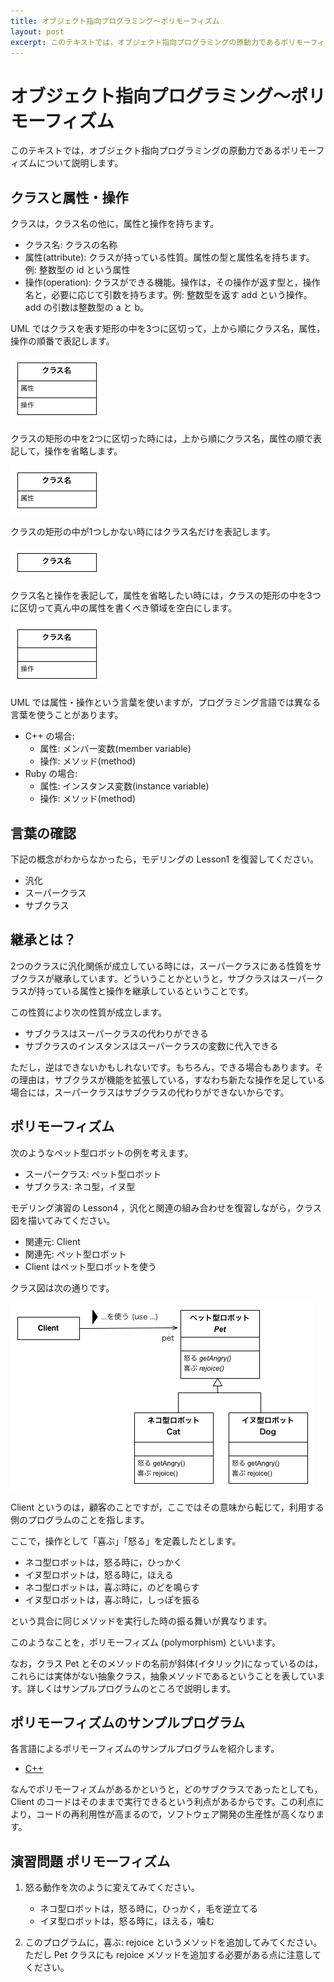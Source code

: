 ```yaml
---
title: オブジェクト指向プログラミング〜ポリモーフィズム
layout: post
excerpt: このテキストでは，オブジェクト指向プログラミングの原動力であるポリモーフィズムについて説明します。
---
```

# オブジェクト指向プログラミング〜ポリモーフィズム

このテキストでは，オブジェクト指向プログラミングの原動力であるポリモーフィズムについて説明します。

## クラスと属性・操作

クラスは，クラス名の他に，属性と操作を持ちます。

* クラス名: クラスの名称
* 属性(attribute): クラスが持っている性質。属性の型と属性名を持ちます。例: 整数型の id という属性
* 操作(operation): クラスができる機能。操作は，その操作が返す型と，操作名と，必要に応じて引数を持ちます。例: 整数型を返す add という操作。add の引数は整数型の a と b。

UML ではクラスを表す矩形の中を3つに区切って，上から順にクラス名，属性，操作の順番で表記します。

![3領域のクラス表記](/assets/images/class-3regions.png)

クラスの矩形の中を2つに区切った時には，上から順にクラス名，属性の順で表記して，操作を省略します。

![2領域のクラス表記](/assets/images/class-2regions.png)

クラスの矩形の中が1つしかない時にはクラス名だけを表記します。

![2領域のクラス表記](/assets/images/class-1region.png)

クラス名と操作を表記して，属性を省略したい時には，クラスの矩形の中を3つに区切って真ん中の属性を書くべき領域を空白にします。

![属性のない3領域のクラス表記](/assets/images/class-3regions-without-attribute.png)

UML では属性・操作という言葉を使いますが，プログラミング言語では異なる言葉を使うことがあります。

* C++ の場合:
	* 属性: メンバー変数(member variable)
	* 操作: メソッド(method)
* Ruby の場合:
	* 属性: インスタンス変数(instance variable)
	* 操作: メソッド(method)

## 言葉の確認 

下記の概念がわからなかったら，モデリングの Lesson1 を復習してください。

* 汎化
* スーパークラス
* サブクラス

## 継承とは？

2つのクラスに汎化関係が成立している時には，スーパークラスにある性質をサブクラスが継承しています。どういうことかというと，サブクラスはスーパークラスが持っている属性と操作を継承しているということです。

この性質により次の性質が成立します。

* サブクラスはスーパークラスの代わりができる
* サブクラスのインスタンスはスーパークラスの変数に代入できる

ただし，逆はできないかもしれないです。もちろん，できる場合もあります。その理由は，サブクラスが機能を拡張している，すなわち新たな操作を足している場合には，スーパークラスはサブクラスの代わりができないからです。

## ポリモーフィズム

次のようなペット型ロボットの例を考えます。

* スーパークラス: ペット型ロボット
* サブクラス: ネコ型，イヌ型

モデリング演習の Lesson4 ，汎化と関連の組み合わせを復習しながら，クラス図を描いてみてください。

* 関連元: Client
* 関連先: ペット型ロボット
* Client はペット型ロボットを使う

クラス図は次の通りです。

![ペット型ロボットのクラス図](/assets/images/pet-uml.png)

Client というのは，顧客のことですが，ここではその意味から転じて，利用する側のプログラムのことを指します。

ここで，操作として「喜ぶ」「怒る」を定義したとします。

* ネコ型ロボットは，怒る時に，ひっかく
* イヌ型ロボットは，怒る時に，ほえる
* ネコ型ロボットは，喜ぶ時に，のどを鳴らす
* イヌ型ロボットは，喜ぶ時に，しっぽを振る

という具合に同じメソッドを実行した時の振る舞いが異なります。

このようなことを，ポリモーフィズム (polymorphism) といいます。

なお，クラス Pet とそのメソッドの名前が斜体(イタリック)になっているのは，これらには実体がない抽象クラス，抽象メソッドであるということを表しています。詳しくはサンプルプログラムのところで説明します。

## ポリモーフィズムのサンプルプログラム

各言語によるポリモーフィズムのサンプルプログラムを紹介します。

* [C++](/courses/OOPpolymorphismCPP.html)

なんでポリモーフィズムがあるかというと，どのサブクラスであったとしても，Client のコードはそのままで実行できるという利点があるからです。この利点により，コードの再利用性が高まるので，ソフトウェア開発の生産性が高くなります。

## 演習問題 ポリモーフィズム

1. 怒る動作を次のように変えてみてください。
	* ネコ型ロボットは，怒る時に，ひっかく，毛を逆立てる
	* イヌ型ロボットは，怒る時に，ほえる，噛む

2. このプログラムに，喜ぶ: rejoice というメソッドを追加してみてください。ただし Pet クラスにも rejoice メソッドを追加する必要がある点に注意してください。


